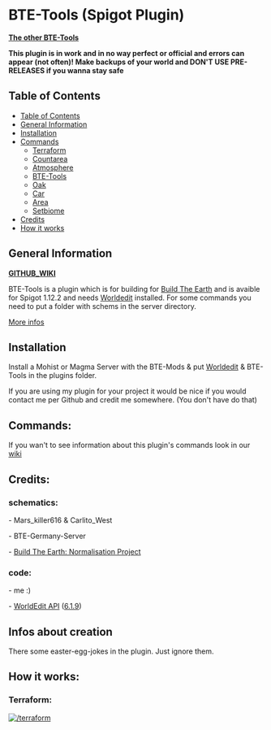 # **BTE-Tools** (Spigot Plugin)
  **[The other BTE-Tools](https://github.com/oganexon/BTE-tools)**
  
  **This plugin is in work and in no way perfect or official and errors can appear (not often)! Make backups of your world and DON'T USE PRE-RELEASES if you wanna stay safe**
## Table of Contents
  - [Table of Contents](#table-of-contents)
  - [General Information](#general-information)
  - [Installation](#installation)
  - [Commands](#commands)
    - [Terraform](#terraform)
    - [Countarea](#countarea)
    - [Atmosphere](#atmosphere)
    - [BTE-Tools](#bte-tools)
    - [Oak](#oak)
    - [Car](#car)
    - [Area](#area)
    - [Setbiome](#setbiome)
  - [Credits](#credits)
  - [How it works](#how-it-works)
## General Information
  **[GITHUB_WIKI](https://github.com/Stugeb/BTE-Tools-Plugin/wiki)**
  
  BTE-Tools is a plugin which is for building for [Build The Earth](https://buildtheearth.net/) and is avaible for Spigot 1.12.2 and needs [Worldedit](https://dev.bukkit.org/projects/worldedit) installed. For some commands you need to put a folder with schems in the server directory.
  
  [More infos](https://github.com/Stugeb/BTE-Tools-Plugin/wiki/Installation)
## Installation
  Install a Mohist or Magma Server with the BTE-Mods & put [Worldedit](https://dev.bukkit.org/projects/worldedit) & BTE-Tools in the plugins folder.
  
  If you are using my plugin for your project it would be nice if you would contact me per Github and credit me somewhere. (You don't have do that)
## Commands:
If you wan't to see information about this plugin's commands look in our [wiki](https://github.com/Stugeb/BTE-Tools-Plugin/wiki)
## Credits:
### schematics:
  &#45; Mars_killer616 & Carlito_West
  
  &#45; BTE-Germany-Server
  
  &#45; [Build The Earth: Normalisation Project](https://bte-n.github.io/)
### code:
  &#45; me :)
  
  &#45; [WorldEdit API](https://dev.bukkit.org/projects/worldedit) ([6.1.9](https://dev.bukkit.org/projects/worldedit/files/2597538))
## Infos about creation
  There some easter-egg-jokes in the plugin. Just ignore them.
## How it works:
### Terraform:
[![/terraform](http://img.youtube.com/vi/ZV61r75xhG8/0.jpg)](http://www.youtube.com/watch?v=ZV61r75xhG8)

